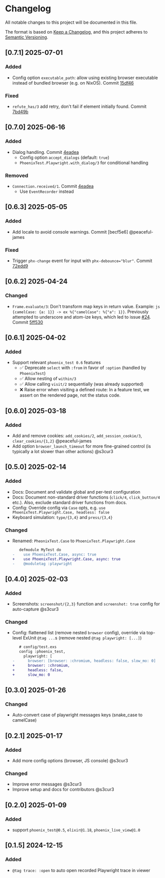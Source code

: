 # Changelog

All notable changes to this project will be documented in this file.

The format is based on [Keep a Changelog](https://keepachangelog.com/en/1.1.0/),
and this project adheres to [Semantic Versioning](https://semver.org/spec/v2.0.0.html).

## [0.7.1] 2025-07-01
### Added
- Config option `executable_path`: allow using existing browser executable instead of bundled browser (e.g. on NixOS). Commit [15df46]
### Fixed
- `refute_has/3` add retry, don't fail if element initially found. Commit [7bd49b]

## [0.7.0] 2025-06-16
### Added
- Dialog handling. Commit [4eadea]
  - Config option `accept_dialogs` (default: `true`)
  - `PhoenixTest.Playwright.with_dialog/3` for conditional handling

### Removed
- `Connection.received/1`. Commit [4eadea]
  - Use `EventRecorder` instead

## [0.6.3] 2025-05-05
### Added
- Add locale to avoid console warnings. Commit [becf5e6] @peaceful-james

### Fixed
- Trigger `phx-change` event for input with `phx-debounce="blur"`. Commit [72edd9]

## [0.6.2] 2025-04-24
### Changed
- `Frame.evaluate/3`: Don't transform map keys in return value. Example: `js {camelCase: {a: 1}} -> ex %{"camelCase": %{"a": 1}}`. Previously attempted to underscore and atom-ize keys, which led to issue [#24](https://github.com/ftes/phoenix_test_playwright/pull/24). Commit [5ff530]

## [0.6.1] 2025-04-02
### Added
- Support relevant `phoenix_test 0.6` features
  - ✅ Deprecate `select` with `:from` in favor of `:option` (handled by `PhoenixTest`)
  - ✅ Allow nesting of `within/3`
  - ✅ Allow calling `visit/2` sequentially (was already supported)
  - ❌ Raise error when visiting a defined route: In a feature test, we assert on the rendered page, not the status code.

## [0.6.0] 2025-03-18
### Added
- Add and remove cookies: `add_cookies/2`, `add_session_cookie/3`, `clear_cookies/{1,2}` @peaceful-james
- Add option `browser_launch_timeout` for more fine-grained control (is typically a lot slower than other actions) @s3cur3

## [0.5.0] 2025-02-14
### Added
- Docs: Document and validate global and per-test configuration
- Docs: Document non-standard driver functions (`click/4`, `click_button/4` etc.). Also, exclude standard driver functions from docs.
- Config: Override config via `Case` opts, e.g. `use PhoenixTest.Playwright.Case, headless: false`
- Keyboard simulation: `type/{3,4}` and `press/{3,4}`

### Changed
- Renamed: `PheonixTest.Case` to `PhoenixTest.Playwright.Case`
  ```diff
     defmodule MyTest do
  -    use PhoenixTest.Case, async: true
  +    use PhoenixTest.Playwright.Case, async: true
  -    @moduletag :playwright
  ```

## [0.4.0] 2025-02-03
### Added
- Screenshots: `screenshot/{2,3}` function and `screenshot: true` config for auto-capture @s3cur3

### Changed
- Config: flattened list (remove nested `browser` config), override via top-level ExUnit `@tag ...`s (remove nested `@tag playwright: [...]`)
  ```diff
     # config/test.exs
     config :phoenix_test,
       playwright: [
  -      browser: [browser: :chromium, headless: false, slow_mo: 0]
  +      browser: :chromium,
  +      headless: false,
  +      slow_mo: 0
  ```

## [0.3.0] 2025-01-26
### Changed
- Auto-convert case of playwright messages keys (snake_case to camelCase)

## [0.2.1] 2025-01-17
### Added
- Add more config options (browser, JS console) @s3cur3

### Changed
- Improve error messages @s3cur3
- Improve setup and docs for contributors @s3cur3

## [0.2.0] 2025-01-09
### Added
- support `phoenix_test@0.5`, `elixir@1.18`, `phoenix_live_view@1.0`

## [0.1.5] 2024-12-15
### Added
- `@tag trace: :open` to auto open recorded Playwright trace in viewer

[5ff530]: https://github.com/ftes/phoenix_test_playwright/commit/5ff530
[becf5e]: https://github.com/ftes/phoenix_test_playwright/commit/becf5e
[72edd9]: https://github.com/ftes/phoenix_test_playwright/commit/72edd9
[15df46]: https://github.com/ftes/phoenix_test_playwright/commit/15df46
[7bd49b]: https://github.com/ftes/phoenix_test_playwright/commit/7bd49b
[4eadea]: https://github.com/ftes/phoenix_test_playwright/commit/4eadea
